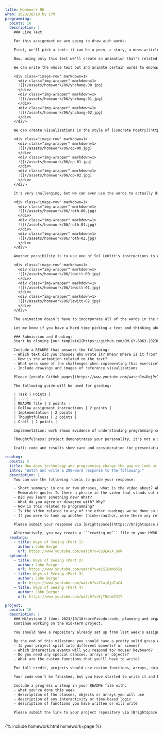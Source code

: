 ```yaml
---
title: Homework 06
when: 2023/10/18 by 1PM
programming:
  points: 10
  description: |
    ### Live Text

    For this assignment we are going to draw with words.

    First, we'll pick a text: it can be a poem, a story, a news article, an academic article, a chapter from a book, lyrics from a song, our favorite words, etc. The text can be in any language.

    Now, using only this text we'll create an animation that's related to the text.

    We can write the whole text out and animate certain words to emphasize a particular reading; or, like [Young-Hae Chang](https://www.yhchang.com/THE_STRUGGLE_CONTINUES--25TH_ANNIVERSARY_EDITION.html), we can use rhythm to add tension to our text by controlling when and how certain words show up:

    <div class="image-row" markdown=1>
      <div class="img-wrapper" markdown=1>
      ![](/assets/homework/06/yhchang-00.jpg)
      </div>
      <div class="img-wrapper" markdown=1>
      ![](/assets/homework/06/yhchang-01.jpg)
      </div>
      <div class="img-wrapper" markdown=1>
      ![](/assets/homework/06/yhchang-02.jpg)
      </div>
    </div>

    We can create visualizations in the style of [Concrete Poetry](https://en.wikipedia.org/wiki/Concrete_poetry) as long as there's an animated aspect to it:

    <div class="image-row" markdown=1>
      <div class="img-wrapper" markdown=1>
      ![](/assets/homework/06/cp-00.jpg)
      </div>
      <div class="img-wrapper" markdown=1>
      ![](/assets/homework/06/cp-01.jpg)
      </div>
      <div class="img-wrapper" markdown=1>
      ![](/assets/homework/06/cp-02.jpg)
      </div>
    </div>

    It's very challenging, but we can even use the words to actually draw pictures, like Evan Roth in this music video for Jay-Z's [*Brooklyn Go Hard*](https://www.youtube.com/watch?v=Za4DdpWORjs):

    <div class="image-row" markdown=1>
      <div class="img-wrapper" markdown=1>
      ![](/assets/homework/06/roth-00.jpg)
      </div>
      <div class="img-wrapper" markdown=1>
      ![](/assets/homework/06/roth-01.jpg)
      </div>
      <div class="img-wrapper" markdown=1>
      ![](/assets/homework/06/roth-02.jpg)
      </div>
    </div>

    Another possibility is to use one of Sol LeWitt's instructions to create an animation using words instead of points and lines:

    <div class="image-row" markdown=1>
      <div class="img-wrapper" markdown=1>
      ![](/assets/homework/06/lewitt-00.jpg)
      </div>
      <div class="img-wrapper" markdown=1>
      ![](/assets/homework/06/lewitt-01.jpg)
      </div>
      <div class="img-wrapper" markdown=1>
      ![](/assets/homework/06/lewitt-02.jpg)
      </div>
    </div>

    The animation doesn't have to incorporate all of the words in the text, but should be "*alive*" and do something related to the text. The animation also doesn't have to be super complicated. Sometimes a slight change in color or size at the right moments can be very expressive.

    Let me know if you have a hard time picking a text and thinking about an animation. I can help.

    ### Submission and Grading:
    Start by cloning [our template](https://github.com/DM-GY-6063-2023F-D/p5js-template) into a repo called HW06. The original single-sketch template is fine since there's only one exercise this week.

    Include a README that answers the following:
    - Which text did you choose? Who wrote it? When? Where is it from?
    - How is the animation related to the text?
    - What were some of the challenges when implementing this exercise?
    - Include drawings and images of reference visualizations

    Please [enable GitHub pages](https://www.youtube.com/watch?v=DqjPr7auwdY) on your GitHub repo and use [Brightspace](https://brightspace.nyu.edu/d2l/home/312200) to submit a GitHub link to your repository.

    The following guide will be used for grading:

    | Task | Points |
    | --- | --- |
    | README file | 2 points |
    | Follow assignment instructions | 2 points |
    | Implementation | 2 points |
    | Thoughtfulness | 2 points |
    | Craft | 2 points |

    Implementation: work shows evidence of understanding programming concepts and you are fully using them to express your ideas.

    Thoughtfulness: project demonstrates your personality, it's not a straightforward re-implementation of someone else's idea.

    Craft: code and results show care and consideration for presentation and professionalism, and work doesn't look like it was rushed.

reading:
  points: 5
  title: How does technology and programming change the way we look at art and media?
  intro: "Watch and write a 200-word response to the following:"
  description: |
    You can use the following rubric to guide your response:

    - Short summary: in one or two phrases, what is the video about? When was it made?
    - Memorable quote: Is there a phrase in the video that stands out or captures its main idea?
    - Did you learn something new? What?
    - What do you agree or disagree with? Why?
    - How is this related to programming?
    - Is the video related to any of the other readings we've done so far?
    - If you were to look up another thinker/author, were there any references in the video that intrigued you?

    Please submit your response via [Brightspace](https://brightspace.nyu.edu/d2l/home/312200).

    Alternatively, you may create a ```reading.md``` file in your HW06 repo and write your response in markdown. Just make sure to submit a link to the file using [Brightspace](https://brightspace.nyu.edu/d2l/home/312200).
  readings:
    - title: Ways of Seeing (Part 1)
      author: John Berger
      url: https://www.youtube.com/watch?v=0pDE4VX_9Kk
  optional:
    - title: Ways of Seeing (Part 2)
      author: John Berger
      url: https://www.youtube.com/watch?v=m1GI8mNU5Sg
    - title: Ways of Seeing (Part 3)
      author: John Berger
      url: https://www.youtube.com/watch?v=Z7wi8jd7aC4
    - title: Ways of Seeing (Part 4)
      author: John Berger
      url: https://www.youtube.com/watch?v=5jTUebm73IY

project:
  points: 10
  description: |
    ### Milestone 2 (due: 2023/10/18)<br>Pseudo-code, planning and organizing (10 points)
    Continue working on the mid-term project.

    You should have a repository already set up from last week's assignment, and now you are starting to add some code to your sketch.

    By the end of this milestone you should have a pretty solid grasp of the logic that will be required to implement your idea:
    - Is your project split into different moments? or scenes?
    - Which interactive events will you respond to? mouse? keyboard?
    - Do you need any special classes, arrays or objects?
    - What are the custom functions that you'll have to write?

    For full credit, projects should use custom functions, arrays, objects or classes, ```for()``` loops and ```if()``` statements, and demonstrate forethought and planning.

    Your code won't be finished, but you have started to write it and have implemented some of the shapes or functions that you will use. The rest of your file has placeholders, pseudo-code or simplified versions of your final implementation.

    Include a progress writeup in your README file with:
    - what you've done this week
    - description of the classes, objects or arrays you will use
    - description of any interactivity or time-based logic
    - description of functions you have written or will write

    Please submit the link to your project repository via [Brightspace](https://brightspace.nyu.edu/d2l/home/312200).
---
```

{% include homework.html homework=page %}

<script src="{{ site.baseurl }}/assets/simplelightbox/simple-lightbox.min.js"></script>
<script src="{{ site.baseurl }}/js/lightbox.js"></script>
